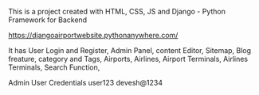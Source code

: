 This is a project created with 
HTML, CSS, JS and
Django - Python Framework for Backend

https://djangoairportwebsite.pythonanywhere.com/ 

It has 
  User Login and Register,
  Admin Panel,
  content Editor,
  Sitemap,
  Blog freature, category and Tags,
  Airports, Airlines,
  Airport Terminals,
  Airlines Terminals,
  Search Function,

Admin User Credentials 
  user123
  devesh@1234
